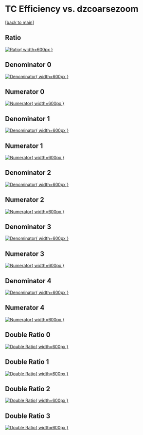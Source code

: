 # TC Efficiency vs. dzcoarsezoom

[[back to main](./)]



## Ratio

[![Ratio](../mtv/var/TC_loweta_13_1_eff_dzcoarsezoom.png){ width=600px }](../mtv/var/TC_loweta_13_1_eff_dzcoarsezoom.pdf)

## Denominator 0

[![Denominator](../mtv/den/TC_loweta_13_1_eff_dzcoarsezoom_den0.png){ width=600px }](../mtv/den/TC_loweta_13_1_eff_dzcoarsezoom_den0.pdf)

## Numerator 0

[![Numerator](../mtv/num/TC_loweta_13_1_eff_dzcoarsezoom_num0.png){ width=600px }](../mtv/num/TC_loweta_13_1_eff_dzcoarsezoom_num0.pdf)

## Denominator 1

[![Denominator](../mtv/den/TC_loweta_13_1_eff_dzcoarsezoom_den1.png){ width=600px }](../mtv/den/TC_loweta_13_1_eff_dzcoarsezoom_den1.pdf)

## Numerator 1

[![Numerator](../mtv/num/TC_loweta_13_1_eff_dzcoarsezoom_num1.png){ width=600px }](../mtv/num/TC_loweta_13_1_eff_dzcoarsezoom_num1.pdf)

## Denominator 2

[![Denominator](../mtv/den/TC_loweta_13_1_eff_dzcoarsezoom_den2.png){ width=600px }](../mtv/den/TC_loweta_13_1_eff_dzcoarsezoom_den2.pdf)

## Numerator 2

[![Numerator](../mtv/num/TC_loweta_13_1_eff_dzcoarsezoom_num2.png){ width=600px }](../mtv/num/TC_loweta_13_1_eff_dzcoarsezoom_num2.pdf)

## Denominator 3

[![Denominator](../mtv/den/TC_loweta_13_1_eff_dzcoarsezoom_den3.png){ width=600px }](../mtv/den/TC_loweta_13_1_eff_dzcoarsezoom_den3.pdf)

## Numerator 3

[![Numerator](../mtv/num/TC_loweta_13_1_eff_dzcoarsezoom_num3.png){ width=600px }](../mtv/num/TC_loweta_13_1_eff_dzcoarsezoom_num3.pdf)

## Denominator 4

[![Denominator](../mtv/den/TC_loweta_13_1_eff_dzcoarsezoom_den4.png){ width=600px }](../mtv/den/TC_loweta_13_1_eff_dzcoarsezoom_den4.pdf)

## Numerator 4

[![Numerator](../mtv/num/TC_loweta_13_1_eff_dzcoarsezoom_num4.png){ width=600px }](../mtv/num/TC_loweta_13_1_eff_dzcoarsezoom_num4.pdf)

## Double Ratio 0

[![Double Ratio](../mtv/ratio/TC_loweta_13_1_eff_dzcoarsezoom_ratio0.png){ width=600px }](../mtv/ratio/TC_loweta_13_1_eff_dzcoarsezoom_ratio0.pdf)

## Double Ratio 1

[![Double Ratio](../mtv/ratio/TC_loweta_13_1_eff_dzcoarsezoom_ratio1.png){ width=600px }](../mtv/ratio/TC_loweta_13_1_eff_dzcoarsezoom_ratio1.pdf)

## Double Ratio 2

[![Double Ratio](../mtv/ratio/TC_loweta_13_1_eff_dzcoarsezoom_ratio2.png){ width=600px }](../mtv/ratio/TC_loweta_13_1_eff_dzcoarsezoom_ratio2.pdf)

## Double Ratio 3

[![Double Ratio](../mtv/ratio/TC_loweta_13_1_eff_dzcoarsezoom_ratio3.png){ width=600px }](../mtv/ratio/TC_loweta_13_1_eff_dzcoarsezoom_ratio3.pdf)

